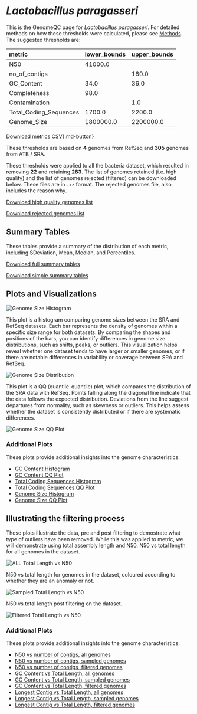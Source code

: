 # *Lactobacillus paragasseri*

This is the GenomeQC page for *Lactobacillus paragasseri*. For detailed methods on how these thresholds were calculated, please see [Methods](../../methods.md).
The suggested thresholds are: 

| metric                 | lower_bounds   | upper_bounds   |
|:-----------------------|:---------------|:---------------|
| N50                    | 41000.0        |                |
| no_of_contigs          |                | 160.0          |
| GC_Content             | 34.0           | 36.0           |
| Completeness           | 98.0           |                |
| Contamination          |                | 1.0            |
| Total_Coding_Sequences | 1700.0         | 2200.0         |
| Genome_Size            | 1800000.0      | 2200000.0      |

[Download metrics CSV](Lactobacillus_paragasseri_metrics.csv){.md-button}


These thresholds are based on **4** genomes from RefSeq and **305** genomes from ATB / SRA.

These thresholds were applied to all the bacteria dataset, which resulted in removing **22** and retaining **283**.
The list of genomes retained (i.e. high quality) and the list of genomes rejected (filtered) can be downloaded below. These files are in `.xz` format. The rejected genomes file, also includes the reason why.

[Download high quality genomes list](Lactobacillus_paragasseri_high_quality_genomes.csv.xz)


[Download rejected genomes list](Lactobacillus_paragasseri_filtered_out_genomes.csv.xz)



## Summary Tables
These tables provide a summary of the distribution of each metric, including SDeviation, Mean, Median, and Percentiles.

[Download full summary tables](summary.csv)

[Download simple summary tables](selected_summary.csv)

## Plots and Visualizations

![Genome Size Histogram](Genome_Size_refseq_histogram_kde.png)

This plot is a histogram comparing genome sizes between the SRA and RefSeq datasets. Each bar represents the density of genomes within a specific size range for both datasets. By comparing the shapes and positions of the bars, you can identify differences in genome size distributions, such as shifts, peaks, or outliers. This visualization helps reveal whether one dataset tends to have larger or smaller genomes, or if there are notable differences in variability or coverage between SRA and RefSeq.

![Genome Size Distribution](Genome_Size_refseq_histogram_kde.png)

This plot is a QQ (quantile-quantile) plot, which compares the distribution of the SRA data with RefSeq. Points falling along the diagonal line indicate that the data follows the expected distribution. Deviations from the line suggest departures from normality, such as skewness or outliers. This helps assess whether the dataset is consistently distributed or if there are systematic differences.

![Genome Size QQ Plot](Genome_Size_refseq_qqplot.png)

### Additional Plots

These plots provide additional insights into the genome characteristics:

- [GC Content Histogram](GC_Content_refseq_histogram_kde.png)
- [GC Content QQ Plot](GC_Content_refseq_qqplot.png)
- [Total Coding Sequences Histogram](Total_Coding_Sequences_refseq_histogram_kde.png)
- [Total Coding Sequences QQ Plot](Total_Coding_Sequences_refseq_qqplot.png)
- [Genome Size Histogram](Genome_Size_refseq_histogram_kde.png)
- [Genome Size QQ Plot](Genome_Size_refseq_qqplot.png)
## Illustrating the filtering process
These plots illustrate the data, pre and post filtering to demostrate what type of outliers have been removed. While this was applied to metric, we will demonstrate using total assembly length and N50.
N50 vs total length for all genomes in the dataset.

![ALL Total Length vs N50](Lactobacillus_paragasseri_all_total_length_N50.png)

N50 vs total length for genomes in the dataset, coloured according to whether they are an anomaly or not.

![Sampled Total Length vs N50](Lactobacillus_paragasseri_sample_total_length_N50.png)

N50 vs total length post filtering on the dataset.

![Filtered Total Length vs N50](Lactobacillus_paragasseri_filt_total_length_N50.png)

### Additional Plots

These plots provide additional insights into the genome characteristics:

- [N50 vs number of contigs, all genomes](Lactobacillus_paragasseri_all_N50_number.png)
- [N50 vs number of contigs, sampled genomes](Lactobacillus_paragasseri_sample_N50_number.png)
- [N50 vs number of contigs, filtered genomes](Lactobacillus_paragasseri_filt_N50_number.png)
- [GC Content vs Total Length, all genomes](Lactobacillus_paragasseri_all_total_length_GC_Content.png)
- [GC Content vs Total Length, sampled genomes](Lactobacillus_paragasseri_sample_total_length_GC_Content.png)
- [GC Content vs Total Length, filtered genomes](Lactobacillus_paragasseri_filt_total_length_GC_Content.png)
- [Longest Contig vs Total Length, all genomes](Lactobacillus_paragasseri_all_total_length_longest.png)
- [Longest Contig vs Total Length, sampled genomes](Lactobacillus_paragasseri_sample_total_length_longest.png)
- [Longest Contig vs Total Length, filtered genomes](Lactobacillus_paragasseri_filt_total_length_longest.png)
